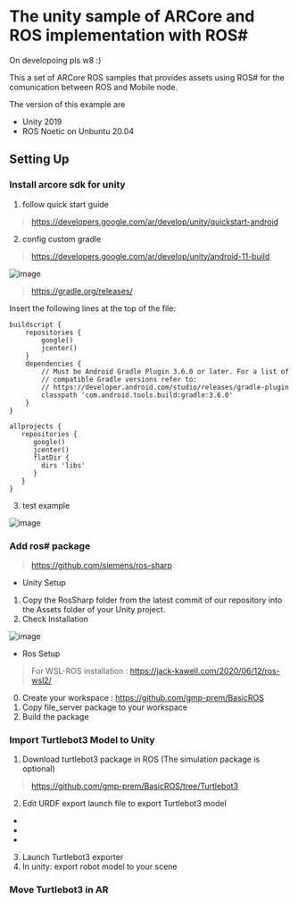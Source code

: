 # The unity sample of ARCore and ROS implementation with ROS#


On developoing pls w8 :)

This a set of ARCore ROS samples that provides assets using ROS#  for the comunication between ROS and Mobile node.

The version of this example are
- Unity 2019
- ROS Noetic on Unbuntu 20.04

## Setting Up
### Install arcore sdk for unity
1. follow quick start guide
> https://developers.google.com/ar/develop/unity/quickstart-android

2. config custom gradle
> https://developers.google.com/ar/develop/unity/android-11-build


![image](https://user-images.githubusercontent.com/55285546/126052974-392d5c8e-e502-4feb-9011-af7fd31f54e3.png)

> https://gradle.org/releases/

Insert the following lines at the top of the file:
```
buildscript {
    repositories {
        google()
        jcenter()
    }
    dependencies {
        // Must be Android Gradle Plugin 3.6.0 or later. For a list of
        // compatible Gradle versions refer to:
        // https://developer.android.com/studio/releases/gradle-plugin
        classpath 'com.android.tools.build:gradle:3.6.0'
    }
}

allprojects {
   repositories {
      google()
      jcenter()
      flatDir {
        dirs 'libs'
      }
   }
}
```

3. test example

![image](https://user-images.githubusercontent.com/55285546/126052090-4671cc0a-0f7a-4c69-9861-010d1f6f8bbb.png)

### Add ros# package
> https://github.com/siemens/ros-sharp
- Unity Setup
1. Copy the RosSharp folder from the latest commit of our repository into the Assets folder of your Unity project.
2. Check Installation

![image](https://user-images.githubusercontent.com/55285546/126052377-b42d6bd5-4e7a-4aa8-9eb8-6a2bc849f7f1.png)

- Ros Setup
> For WSL-ROS installation : https://jack-kawell.com/2020/06/12/ros-wsl2/
0. Create your workspace   : https://github.com/gmp-prem/BasicROS
1. Copy file_server package to your workspace
2. Build the package

### Import Turtlebot3 Model to Unity
1. Download turtlebot3 package in ROS (The simulation package is optional)
> https://github.com/gmp-prem/BasicROS/tree/Turtlebot3
2. Edit URDF export launch file to export Turtlebot3 model
-
-
-
3. Launch Turtlebot3 exporter
4. In unity: export robot model to your scene

### Move Turtlebot3 in AR
